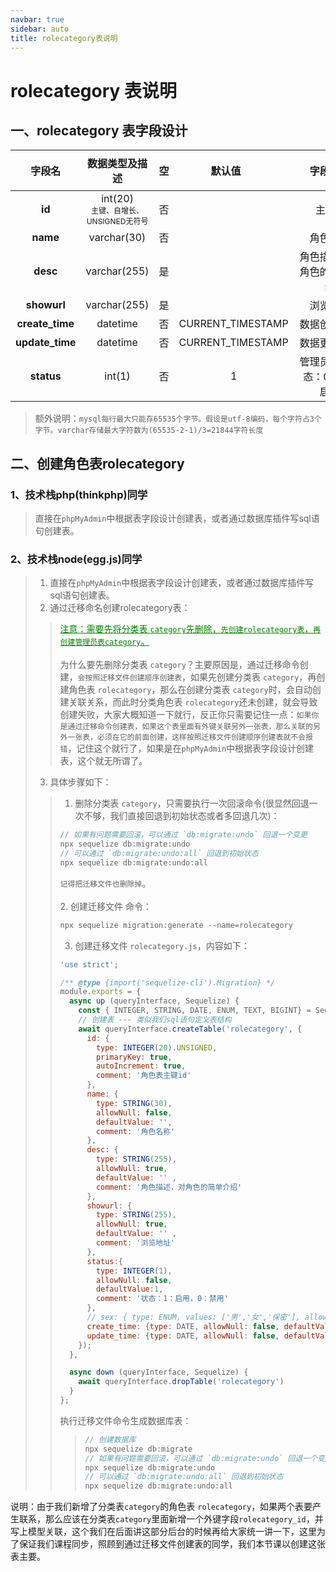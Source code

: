 ```yaml
---
navbar: true
sidebar: auto
title: rolecategory表说明
---
```


# rolecategory 表说明
## 一、rolecategory 表字段设计
| 字段名  |  数据类型及描述    |   空    | <p style="width:150px;">默认值 </p>  | <p style="width:100px;">字段含义 </p>     |
| :---:   | :---:      |  :---:    | :---:       |        :---:                             |
| <b>id </b>            | <span>int(20) </span><br/> <span style="font-size:12px">主键、自增长、UNSIGNED无符号 </span>    |    否      |            |         主键id                               |
| <b>name </b>      | varchar(30) |     否    |              |   角色名称                        |
| <b>desc </b>      | varchar(255) |  是    |                |   角色描述，对角色的简单介绍                          |
| <b>showurl </b>      | varchar(255) |  是    |                |   浏览地址                         |
| <b> create_time </b>  | datetime  |    否    |      CURRENT_TIMESTAMP	   |   数据创建时间                         |
| <b> update_time </b>  | datetime  |      否  |        CURRENT_TIMESTAMP	|   数据更新时间                         |
| <b> status </b>  | int(1)  |    否    |        1	 |   管理员可用状态：0禁用1启用                         |
> 额外说明：`mysql每行最大只能存65535个字节。假设是utf-8编码，每个字符占3个字节。varchar存储最大字符数为(65535-2-1)/3=21844字符长度`

## 二、创建角色表rolecategory
### 1、技术栈php(thinkphp)同学
> 直接在`phpMyAdmin`中根据表字段设计创建表，或者通过数据库插件写sql语句创建表。

### 2、技术栈node(egg.js)同学
> 1. 直接在`phpMyAdmin`中根据表字段设计创建表，或者通过数据库插件写sql语句创建表。<br/>
> 2. 通过迁移命名创建rolecategory表：
>> <span style="text-decoration:underline;color:green;"> 注意：需要先将分类表 `category`先删除，`先创建rolecategory表`，`再创建管理员表category`。</span><br/><br/>
>> 为什么要先删除分类表 `category`？主要原因是，通过迁移命令创建，`会按照迁移文件创建顺序创建表`，如果先创建分类表 `category`，再创建角色表 `rolecategory`，那么在创建分类表 `category`时，会自动创建关联关系，而此时分类角色表 `rolecategory`还未创建，就会导致创建失败，大家大概知道一下就行，反正你只需要记住一点：`如果你是通过迁移命令创建表，如果这个表里面有外键关联另外一张表，那么关联的另外一张表，必须在它的前面创建，这样按照迁移文件创建顺序创建表就不会报错`，记住这个就行了，如果是在`phpMyAdmin`中根据表字段设计创建表，这个就无所谓了。
> 3. 具体步骤如下：
>> 1. 删除分类表 `category`，只需要执行一次回滚命令(很显然回退一次不够，我们直接回退到初始状态或者多回退几次)：
>> ```js
>> // 如果有问题需要回滚，可以通过 `db:migrate:undo` 回退一个变更
>> npx sequelize db:migrate:undo
>> // 可以通过 `db:migrate:undo:all` 回退到初始状态
>> npx sequelize db:migrate:undo:all
>> ```
>> `记得把迁移文件也删除掉`。<br/><br/>
>> 2. 创建迁移文件 命令：
>> ```js
>> npx sequelize migration:generate --name=rolecategory
>> ```
>> 3. 创建迁移文件 `rolecategory.js`，内容如下：<br/>
>> ```js
>> 'use strict';
>> 
>> /** @type {import('sequelize-cli').Migration} */
>> module.exports = {
>>   async up (queryInterface, Sequelize) {
>>     const { INTEGER, STRING, DATE, ENUM, TEXT, BIGINT} = Sequelize;
>>     // 创建表 --- 类似我们sql语句定义表结构
>>     await queryInterface.createTable('rolecategory', {
>>       id: { 
>>         type: INTEGER(20).UNSIGNED, 
>>         primaryKey: true, 
>>         autoIncrement: true,
>>         comment: '角色表主键id'
>>       },
>>       name: { 
>>         type: STRING(30), 
>>         allowNull: false, 
>>         defaultValue: '', 
>>         comment: '角色名称'
>>       },
>>       desc: { 
>>         type: STRING(255), 
>>         allowNull: true, 
>>         defaultValue: '' , 
>>         comment: '角色描述，对角色的简单介绍'
>>       },
>>       showurl: { 
>>         type: STRING(255), 
>>         allowNull: true, 
>>         defaultValue: '' , 
>>         comment: '浏览地址'
>>       },
>>       status:{
>>         type: INTEGER(1),
>>         allowNull: false, 
>>         defaultValue:1,
>>         comment: '状态：1：启用，0：禁用'
>>       },
>>       // sex: { type: ENUM, values: ['男','女','保密'], allowNull: true, defaultValue: '保密', comment: '留言用户性别'},
>>       create_time: {type: DATE, allowNull: false, defaultValue:Sequelize.fn('NOW')},
>>       update_time: {type: DATE, allowNull: false, defaultValue:Sequelize.fn('NOW')}
>>     });
>>   },
>> 
>>   async down (queryInterface, Sequelize) {
>>     await queryInterface.dropTable('rolecategory')
>>   }
>> };
>> ```
>> 执行迁移文件命令生成数据库表：
>>> ```js
>>> // 创建数据库
>>> npx sequelize db:migrate
>>> // 如果有问题需要回滚，可以通过 `db:migrate:undo` 回退一个变更
>>> npx sequelize db:migrate:undo
>>> // 可以通过 `db:migrate:undo:all` 回退到初始状态
>>> npx sequelize db:migrate:undo:all
>>> ```
说明：由于我们新增了分类表`category`的角色表 `rolecategory`，如果两个表要产生联系，那么应该在分类表`category`里面新增一个外键字段`rolecategory_id`，并写上模型关联，这个我们在后面讲这部分后台的时候再给大家统一讲一下，这里为了保证我们课程同步，照顾到通过迁移文件创建表的同学，我们本节课以创建这张表主要。